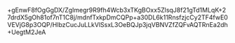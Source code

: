 +gEnwF8fOgGgDX/ZgImegr9R9fh4Wcb3xTKgBOxx5ZlsqJ8f21gTd1MLqK+27drdX5gOh81of7nT1C8j/mdnfTxkpDmCQPp+a30DL6k11RnsfzjcCy2TF4fwE0VEVjG8p3OQP/HlbzCucJuLLkVlSsxL3OeBQJp3jqVBNVZfZQFvAQTRnEa2dh+UegtM2JeA

